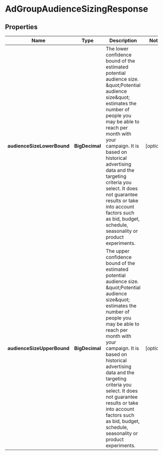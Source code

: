 

# AdGroupAudienceSizingResponse


## Properties

| Name | Type | Description | Notes |
|------------ | ------------- | ------------- | -------------|
|**audienceSizeLowerBound** | **BigDecimal** | The lower confidence bound of the estimated potential audience size. \&quot;Potential audience size\&quot; estimates the number of people you may be able to reach per month with your campaign. It is based on historical advertising data and the targeting criteria you select. It does not guarantee results or take into account factors such as bid, budget, schedule, seasonality or product experiments. |  [optional] |
|**audienceSizeUpperBound** | **BigDecimal** | The upper confidence bound of the estimated potential audience size. \&quot;Potential audience size\&quot; estimates the number of people you may be able to reach per month with your campaign. It is based on historical advertising data and the targeting criteria you select. It does not guarantee results or take into account factors such as bid, budget, schedule, seasonality or product experiments. |  [optional] |



